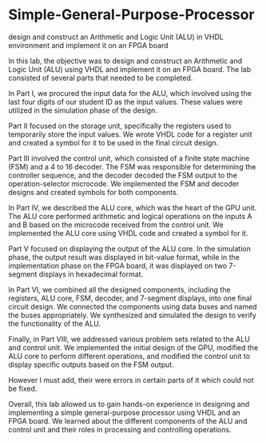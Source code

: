# Simple-General-Purpose-Processor
 design and construct an Arithmetic and Logic Unit (ALU) in VHDL environment and implement it on an FPGA board



In this lab, the objective was to design and construct an Arithmetic and Logic Unit (ALU) using VHDL and implement it on an FPGA board. The lab consisted of several parts that needed to be completed.

In Part I, we procured the input data for the ALU, which involved using the last four digits of our student ID as the input values. These values were utilized in the simulation phase of the design.

Part II focused on the storage unit, specifically the registers used to temporarily store the input values. We wrote VHDL code for a register unit and created a symbol for it to be used in the final circuit design.

Part III involved the control unit, which consisted of a finite state machine (FSM) and a 4 to 16 decoder. The FSM was responsible for determining the controller sequence, and the decoder decoded the FSM output to the operation-selector microcode. We implemented the FSM and decoder designs and created symbols for both components.

In Part IV, we described the ALU core, which was the heart of the GPU unit. The ALU core performed arithmetic and logical operations on the inputs A and B based on the microcode received from the control unit. We implemented the ALU core using VHDL code and created a symbol for it.

Part V focused on displaying the output of the ALU core. In the simulation phase, the output result was displayed in bit-value format, while in the implementation phase on the FPGA board, it was displayed on two 7-segment displays in hexadecimal format.

In Part VI, we combined all the designed components, including the registers, ALU core, FSM, decoder, and 7-segment displays, into one final circuit design. We connected the components using data buses and named the buses appropriately. We synthesized and simulated the design to verify the functionality of the ALU.

Finally, in Part VIII, we addressed various problem sets related to the ALU and control unit. We implemented the initial design of the GPU, modified the ALU core to perform different operations, and modified the control unit to display specific outputs based on the FSM output.

However I must add, their were errors in certain parts of it which could not be fixed.

Overall, this lab allowed us to gain hands-on experience in designing and implementing a simple general-purpose processor using VHDL and an FPGA board. We learned about the different components of the ALU and control unit and their roles in processing and controlling operations.


